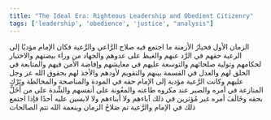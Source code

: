 ```yaml
---
title: "The Ideal Era: Righteous Leadership and Obedient Citizenry"
tags: ['leadership', 'obedience', 'justice', "analysis"]
---
```


 الزمان الأول فخيارُ الأزمنة ما اجتمع فيه صلاح الرَّاعي والرَّعية فكان الإمام مؤديًا إلى الرعية حقهم في الرَّد عنهم والغيظ على عدوهم والجهاد من وراء بيضتهم والاختيار لحكامهم وتولية صلحائهم والتوسعة عليهم في معايشهم وإفاضة الأمن فيهم والمتابعة في الخلق لهم والعدل في القسمة بينهم والتقويم لأودهم والأخذ لهم بحقوق الله عز وجل عليهم  وكانت الرَّعية مؤدية إلى الإمام حقه في المودة والمناصحة والمخالطة وتَرْكِ المنازعة في أمره والصبر عند مكروه طاعته والمعُونة على أنفسهم والشِّدة على من أَخَلَّ بحقه وخَالَفَ أمره غير مُؤثرين في ذلك آباءهم ولا أبناءهم ولا لابسين عليه أحدًا فإذا اجتمع ذلك في الإمام والرَّعية تم صَلاحُ الزمان وبنعمة الله تتم الصالحات
